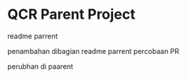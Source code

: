# QCR Parent Project


readme parrent

penambahan dibagian readme parrent
percobaan PR

perubhan di paarent